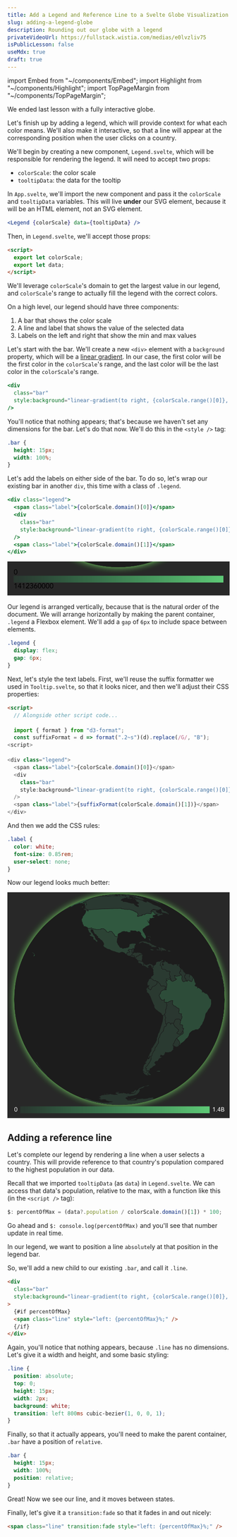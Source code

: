 ```yaml
---
title: Add a Legend and Reference Line to a Svelte Globe Visualization
slug: adding-a-legend-globe
description: Rounding out our globe with a legend
privateVideoUrl: https://fullstack.wistia.com/medias/e0lvzliv75
isPublicLesson: false
useMdx: true
draft: true
---
```


import Embed from "~/components/Embed";
import Highlight from "~/components/Highlight";
import TopPageMargin from "~/components/TopPageMargin";

<TopPageMargin />

We ended last lesson with a fully interactive globe.

<Embed title="nrbxgc" module="03" lesson="06" />

Let's finish up by adding a legend, which will provide context for what each color means. We'll also make it interactive, so that a line will appear at the corresponding position when the user clicks on a country.

We'll begin by creating a new component, `Legend.svelte`, which will be responsible for rendering the legend. It will need to accept two props:

- `colorScale`: the color scale
- `tooltipData`: the data for the tooltip

In `App.svelte`, we'll import the new component and pass it the `colorScale` and `tooltipData` variables. This will live **under** our SVG element, because it will be an HTML element, not an SVG element.

```jsx
<Legend {colorScale} data={tooltipData} />
```

Then, in `Legend.svelte`, we'll accept those props:

```html
<script>
  export let colorScale;
  export let data;
</script>
```

We'll leverage `colorScale`'s domain to get the largest value in our legend, and `colorScale`'s range to actually fill the legend with the correct colors.

On a high level, our legend should have three components:

1. A bar that shows the color scale
2. A line and label that shows the value of the selected data
3. Labels on the left and right that show the min and max values

Let's start with the bar. We'll create a new `<div>` element with a `background` property, which will be a [linear gradient](https://developer.mozilla.org/en-US/docs/Web/CSS/gradient/linear-gradient). In our case, the first color will be the first color in the `colorScale`'s range, and the last color will be the last color in the `colorScale`'s range.

```jsx
<div
  class="bar"
  style:background="linear-gradient(to right, {colorScale.range()[0]}, {colorScale.range()[1]})"
/>
```

You'll notice that nothing appears; that's because we haven't set any dimensions for the bar. Let's do that now. We'll do this in the `<style />` tag:

```css
.bar {
  height: 15px;
  width: 100%;
}
```

Let's add the labels on either side of the bar. To do so, let's wrap our existing bar in another `div`, this time with a class of `.legend`.

```jsx
<div class="legend">
  <span class="label">{colorScale.domain()[0]}</span>
  <div
    class="bar"
    style:background="linear-gradient(to right, {colorScale.range()[0]}, {colorScale.range()[1]})"
  />
  <span class="label">{colorScale.domain()[1]}</span>
</div>
```

![](./public/assets/legend-vertical.png)

Our legend is arranged vertically, because that is the natural order of the document. We will arrange horizontally by making the parent container, `.legend` a Flexbox element. We'll add a `gap` of `6px` to include space between elements.

```css
.legend {
  display: flex;
  gap: 6px;
}
```

Next, let's style the text labels. First, we'll reuse the suffix formatter we used in `Tooltip.svelte`, so that it looks nicer, and then we'll adjust their CSS properties:

```html
<script>
  // Alongside other script code...

  import { format } from "d3-format";
  const suffixFormat = d => format(".2~s")(d).replace(/G/, "B");
<script>

<div class="legend">
  <span class="label">{colorScale.domain()[0]}</span>
  <div
    class="bar"
    style:background="linear-gradient(to right, {colorScale.range()[0]}, {colorScale.range()[1]})"
  />
  <span class="label">{suffixFormat(colorScale.domain()[1])}</span>
</div>
```

And then we add the CSS rules:

```css
.label {
  color: white;
  font-size: 0.85rem;
  user-select: none;
}
```

Now our legend looks much better:

![](./public/assets/legend-styled.png)

## Adding a reference line

Let's complete our legend by rendering a line when a user selects a country. This will provide reference to that country's population compared to the highest population in our data.

Recall that we imported `tooltipData` (as `data`) in `Legend.svelte`. We can access that data's population, relative to the max, with a function like this (in the `<script />` tag):

```js
$: percentOfMax = (data?.population / colorScale.domain()[1]) * 100;
```

Go ahead and `$: console.log(percentOfMax)` and you'll see that number update in real time.

In our legend, we want to position a line `absolute`ly at that position in the legend bar.

So, we'll add a new child to our existing `.bar`, and call it `.line`.

```html
<div
  class="bar"
  style:background="linear-gradient(to right, {colorScale.range()[0]}, {colorScale.range()[1]})"
>
  {#if percentOfMax}
  <span class="line" style="left: {percentOfMax}%;" />
  {/if}
</div>
```

Again, you'll notice that nothing appears, because `.line` has no dimensions. Let's give it a width and height, and some basic styling:

```css
.line {
  position: absolute;
  top: 0;
  height: 15px;
  width: 2px;
  background: white;
  transition: left 800ms cubic-bezier(1, 0, 0, 1);
}
```

Finally, so that it actually appears, you'll need to make the parent container, `.bar` have a position of `relative`.

```css
.bar {
  height: 15px;
  width: 100%;
  position: relative;
}
```

Great! Now we see our line, and it moves between states.

Finally, let's give it a `transition:fade` so that it fades in and out nicely:

```html
<span class="line" transition:fade style="left: {percentOfMax}%;" />
```

<Embed title="fbvoot" module="03" lesson="07" />
